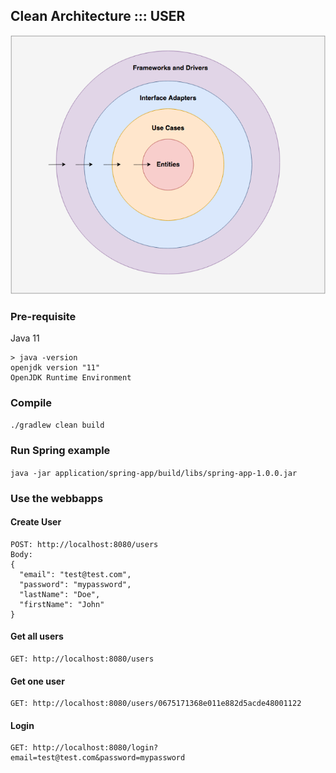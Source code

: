 ## Clean Architecture ::: USER

![img.png](img.png)

### Pre-requisite

Java 11

```
> java -version
openjdk version "11"
OpenJDK Runtime Environment
```

### Compile

`./gradlew clean build`

### Run Spring example

`java -jar application/spring-app/build/libs/spring-app-1.0.0.jar`

### Use the webbapps

#### Create User
```
POST: http://localhost:8080/users
Body:
{
  "email": "test@test.com",
  "password": "mypassword",
  "lastName": "Doe",
  "firstName": "John"
}
```

#### Get all users
```
GET: http://localhost:8080/users
```

#### Get one user
```
GET: http://localhost:8080/users/0675171368e011e882d5acde48001122
```

#### Login
```
GET: http://localhost:8080/login?email=test@test.com&password=mypassword
```
